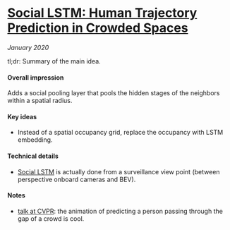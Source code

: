 # [Social LSTM: Human Trajectory Prediction in Crowded Spaces](http://cvgl.stanford.edu/papers/CVPR16_Social_LSTM.pdf)

_January 2020_

tl;dr: Summary of the main idea.

#### Overall impression
Adds a social pooling layer that pools the hidden stages of the neighbors within a spatial radius.

#### Key ideas
- Instead of a spatial occupancy grid, replace the occupancy with LSTM embedding.

#### Technical details
- [Social LSTM](social_lstm.md) is actually done from a surveillance view point (between perspective onboard cameras and BEV).

#### Notes
- [talk at CVPR](https://www.youtube.com/watch?v=q7LjIcKluK4): the animation of predicting a person passing through the gap of a crowd is cool.

